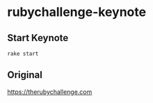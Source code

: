 # rubychallenge-keynote
## Start Keynote
```
rake start
```

## Original
https://therubychallenge.com
